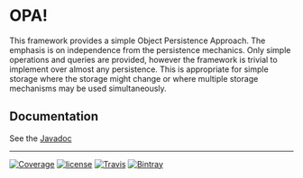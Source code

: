 # OPA!

This framework provides a simple Object Persistence Approach. The emphasis is on independence from the persistence mechanics. Only simple operations and queries are provided, however the framework is trivial to implement over almost any persistence. This is appropriate for simple storage where the storage might change or where multiple storage mechanisms may be used simultaneously.

## Documentation

See the [Javadoc](https://nwillc.github.io/opa/javadoc/)

-----
[![Coverage](https://codecov.io/gh/nwillc/opa/branch/master/graphs/badge.svg?branch=master)](https://codecov.io/gh/nwillc/opa)
[![license](https://img.shields.io/github/license/nwillc/opa.svg)](https://tldrlegal.com/license/-isc-license)
[![Travis](https://img.shields.io/travis/rust-lang/rust.svg)](https://travis-ci.org/nwillc/opa)
[![Bintray](https://img.shields.io/bintray/v/nwillc/maven/opa.svg)](https://bintray.com/nwillc/maven/opa)